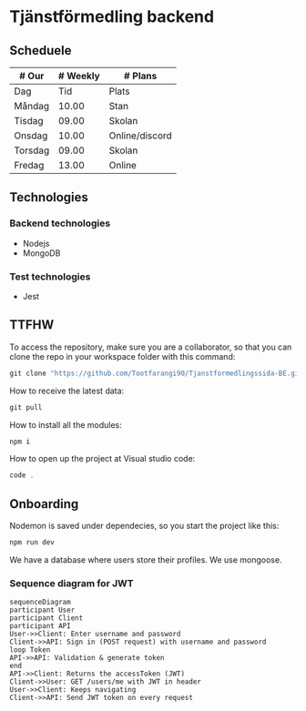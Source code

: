 # Tjänstförmedling backend

## Scheduele 

| # Our   |      # Weekly      |  # Plans |
|----------|-------------|------|
| Dag |  Tid | Plats |
| Måndag |    10.00   |   Stan |
| Tisdag |    09.00   |   Skolan |
| Onsdag |    10.00   |   Online/discord |
| Torsdag |   09.00   |   Skolan |
| Fredag |    13.00   |   Online |


## Technologies

### **Backend technologies**
+ Nodejs
+ MongoDB

### **Test technologies**
+ Jest

## TTFHW

To access the repository, make sure you are a collaborator, so that you can clone the repo in your workspace folder with this command:

```javascript
git clone "https://github.com/Tootfarangi90/Tjanstformedlingssida-BE.git"
```

How to receive the latest data:

```javascript
git pull
```

How to install all the modules:

```javascript
npm i
```

How to open up the project at Visual studio code: 

```javascript
code .
```

## Onboarding

Nodemon is saved under dependecies, so you start the project like this:

```javascript
npm run dev
```

We have a database where users store their profiles. We use mongoose.


### Sequence diagram for JWT

```mermaid
sequenceDiagram
participant User
participant Client
participant API
User->>Client: Enter username and password
Client->>API: Sign in (POST request) with username and password
loop Token
API->>API: Validation & generate token
end
API->>Client: Returns the accessToken (JWT)
Client->>User: GET /users/me with JWT in header
User->>Client: Keeps navigating
Client->>API: Send JWT token on every request
```
